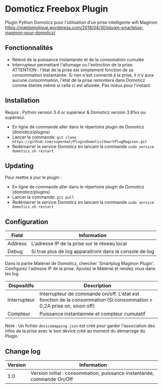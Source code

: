 # Domoticz Freebox Plugin
Plugin Python Domoticz pour l'utilisation d'un prise intelligente wifi Maginon
https://matdomotique.wordpress.com/2018/04/30/plugin-smartplug-maginon-pour-domoticz/

## Fonctionnalités

* Relevé de la puissance instantanée et de la consomation cumulée
* Interrupteur permettant l'allumage ou l'extinction de la prise. ATTENTION : l'état de la prise est simplement fonction de sa consommation instantanée. Si rien n'est connecté à la prise, il n'y aura aucune consommation, l'état de la prise remontera dans Domoticz comme éteinte même si celle ci est allumée. Pas mieux pour l'instant.

## Installation

Requis : Python version 3.4 or supérieur & Domoticz version 3.81xx ou supérieur.

* En ligne de commande aller dans le répertoire plugin de Domoticz (domoticz/plugins)
* Lancer la commande: ```git clone https://github.com/supermat/PluginDomoticzSmartPlugMaginon.git```
* Redémarrer le service Domoticz en lancant la commande ```sudo service domoticz.sh restart```

## Updating

Pour mettre à jour le plugin :

* En ligne de commande aller dans le répertoire plugin de Domoticz (domoticz/plugins)
* Lancer la commande: ```git pull```
* Redémarrer le service Domoticz en lancant la commande ```sudo service domoticz.sh restart```

## Configuration

| Field | Information|
| ----- | ---------- |
| Address | L'adresse IP de la prise sur le réseau local |
| Debug | Si true plus de log apparaitront dans la console de log |

Dans la partie Matériel de Domoticz, chercher 'Smartplug Maginon Plugin'.
Configurez l'adresse IP de la prise.
Ajoutez le Matériel et rendez vous dans les log.

| Dispositifs | Description|
| ----- | ---------- |
| Interrupteur | Interrupteur de commande on/off. L'état est fonction de la consommation (Si consommation > 0,2A prise on, sinon off)  |
| Compteur | Puissance instantannée et compteur cumulatif |

Note : Un fichier ```devicemapping.json``` est créé pour garder l'association des infos de la prise avec le bon device créé au moment du démarrage du Plugin.

## Change log

| Version | Information|
| ----- | ---------- |
| 1.0 | Version initial : consommation, puissance instantanée, commande On/Off |
